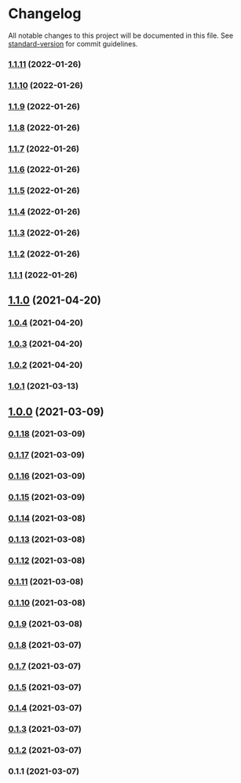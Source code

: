 # Changelog

All notable changes to this project will be documented in this file. See [standard-version](https://github.com/conventional-changelog/standard-version) for commit guidelines.

### [1.1.11](https://gitlab.com/oddwes-main/resume/compare/v1.1.10...v1.1.11) (2022-01-26)

### [1.1.10](https://gitlab.com/oddwes-main/resume/compare/v1.1.9...v1.1.10) (2022-01-26)

### [1.1.9](https://gitlab.com/oddwes-main/resume/compare/v1.1.8...v1.1.9) (2022-01-26)

### [1.1.8](https://gitlab.com/oddwes-main/resume/compare/v1.1.7...v1.1.8) (2022-01-26)

### [1.1.7](https://gitlab.com/oddwes-main/resume/compare/v1.1.6...v1.1.7) (2022-01-26)

### [1.1.6](https://gitlab.com/oddwes-main/resume/compare/v1.1.5...v1.1.6) (2022-01-26)

### [1.1.5](https://gitlab.com/oddwes-main/resume/compare/v1.1.4...v1.1.5) (2022-01-26)

### [1.1.4](https://gitlab.com/oddwes-main/resume/compare/v1.1.3...v1.1.4) (2022-01-26)

### [1.1.3](https://gitlab.com/oddwes-main/resume/compare/v1.1.2...v1.1.3) (2022-01-26)

### [1.1.2](https://github.com/oddwes/resume/compare/v1.1.1...v1.1.2) (2022-01-26)

### [1.1.1](https://github.com/oddwes/resume/compare/v1.1.0...v1.1.1) (2022-01-26)

## [1.1.0](https://gitlab.com/oddwes-main/resume/compare/v1.0.4...v1.1.0) (2021-04-20)

### [1.0.4](https://gitlab.com/oddwes-main/resume/compare/v1.0.3...v1.0.4) (2021-04-20)

### [1.0.3](https://gitlab.com/oddwes-main/resume/compare/v1.0.2...v1.0.3) (2021-04-20)

### [1.0.2](https://gitlab.com/oddwes-main/resume/compare/v1.0.1...v1.0.2) (2021-04-20)

### [1.0.1](https://gitlab.com/oddwes-main/resume/compare/v0.1.18...v1.0.1) (2021-03-13)

## [1.0.0](https://gitlab.com/oddwes-main/resume/compare/v0.1.18...v1.0.0) (2021-03-09)

### [0.1.18](https://gitlab.com/oddwes-main/resume/compare/v0.1.17...v0.1.18) (2021-03-09)

### [0.1.17](https://gitlab.com/oddwes-main/resume/compare/v0.1.16...v0.1.17) (2021-03-09)

### [0.1.16](https://gitlab.com/oddwes-main/resume/compare/v0.1.14...v0.1.16) (2021-03-09)

### [0.1.15](https://gitlab.com/oddwes-main/resume/compare/v0.1.14...v0.1.15) (2021-03-09)

### [0.1.14](https://gitlab.com/oddwes-main/resume/compare/v0.1.13...v0.1.14) (2021-03-08)

### [0.1.13](https://gitlab.com/oddwes-main/resume/compare/v0.1.12...v0.1.13) (2021-03-08)

### [0.1.12](https://gitlab.com/oddwes-main/resume/compare/v0.1.11...v0.1.12) (2021-03-08)

### [0.1.11](https://gitlab.com/oddwes-main/resume/compare/v0.1.10...v0.1.11) (2021-03-08)

### [0.1.10](https://gitlab.com/oddwes-main/resume/compare/v0.1.9...v0.1.10) (2021-03-08)

### [0.1.9](https://gitlab.com/oddwes-main/resume/compare/v0.1.8...v0.1.9) (2021-03-08)

### [0.1.8](https://gitlab.com/oddwes-main/resume/compare/v0.1.7...v0.1.8) (2021-03-07)

### [0.1.7](https://gitlab.com/oddwes-main/resume/compare/v0.1.6...v0.1.7) (2021-03-07)

### [0.1.5](https://gitlab.com/oddwes-main/resume/compare/v0.1.4...v0.1.5) (2021-03-07)

### [0.1.4](https://gitlab.com/oddwes-main/resume/compare/v0.1.3...v0.1.4) (2021-03-07)

### [0.1.3](https://gitlab.com/oddwes-main/resume/compare/v0.1.2...v0.1.3) (2021-03-07)

### [0.1.2](https://gitlab.com/oddwes/resume/compare/v0.1.1...v0.1.2) (2021-03-07)

### 0.1.1 (2021-03-07)
